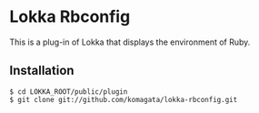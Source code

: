 # Lokka Rbconfig

This is a plug-in of Lokka that displays the environment of Ruby.

## Installation

    $ cd LOKKA_ROOT/public/plugin
    $ git clone git://github.com/komagata/lokka-rbconfig.git
